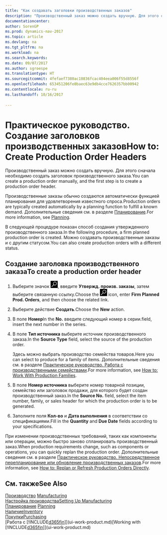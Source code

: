 ```yaml
---
title: "Как создавать заголовки производственных заказов"
description: "Производственный заказ можно создать вручную. Для этого сначала необходимо создать заголовок производственного заказа."
documentationcenter: 
author: SorenGP
ms.prod: dynamics-nav-2017
ms.topic: article
ms.devlang: na
ms.tgt_pltfrm: na
ms.workload: na
ms.search.keywords: 
ms.date: 09/07/2017
ms.author: sgroespe
ms.translationtype: HT
ms.sourcegitcommit: 4fefaef7380ac10836fcac404eea006f55d8556f
ms.openlocfilehash: 653451206fe0baec63e9db4cce7626357bb00942
ms.contentlocale: ru-ru
ms.lasthandoff: 10/16/2017

---
```

# <a name="how-to-create-production-order-headers"></a><span data-ttu-id="f101e-103">Практическое руководство. Создание заголовков производственных заказов</span><span class="sxs-lookup"><span data-stu-id="f101e-103">How to: Create Production Order Headers</span></span>
<span data-ttu-id="f101e-104">Производственный заказ можно создать вручную. Для этого сначала необходимо создать заголовок производственного заказа.</span><span class="sxs-lookup"><span data-stu-id="f101e-104">You can create a production order manually, and the first step is to create a production order header.</span></span>

<span data-ttu-id="f101e-105">Производственные заказы обычно создаются автоматически функцией планирования для удовлетворения известного спроса.</span><span class="sxs-lookup"><span data-stu-id="f101e-105">Production orders are typically created automatically by a planning function to fulfill a known demand.</span></span> <span data-ttu-id="f101e-106">Дополнительные сведения см. в разделе [Планирование](production-planning.md).</span><span class="sxs-lookup"><span data-stu-id="f101e-106">For more information, see [Planning](production-planning.md).</span></span>   

<span data-ttu-id="f101e-107">В следующей процедуре показан способ создания утвержденного производственного заказа.</span><span class="sxs-lookup"><span data-stu-id="f101e-107">In the following procedure, a firm planned production order is created.</span></span> <span data-ttu-id="f101e-108">Можно создавать производственные заказы и с другим статусом.</span><span class="sxs-lookup"><span data-stu-id="f101e-108">You can also create production orders with a different status.</span></span>  

## <a name="to-create-a-production-order-header"></a><span data-ttu-id="f101e-109">Создание заголовка производственного заказа</span><span class="sxs-lookup"><span data-stu-id="f101e-109">To create a production order header</span></span>  
1.  <span data-ttu-id="f101e-110">Выберите значок ![Поиск страницы или отчета](media/ui-search/search_small.png "Значок поиска страницы или отчета"), введите **Утвержд. произв. заказы**, затем выберите связанную ссылку.</span><span class="sxs-lookup"><span data-stu-id="f101e-110">Choose the ![Search for Page or Report](media/ui-search/search_small.png "Search for Page or Report icon") icon, enter **Firm Planned Prod. Orders**, and then choose the related link.</span></span>  
2.  <span data-ttu-id="f101e-111">Выберите действие **Создать**.</span><span class="sxs-lookup"><span data-stu-id="f101e-111">Choose the **New** action.</span></span>  
3.  <span data-ttu-id="f101e-112">В поле **Номер**</span><span class="sxs-lookup"><span data-stu-id="f101e-112">In the **No.**</span></span> <span data-ttu-id="f101e-113">введите следующий номер в серии.</span><span class="sxs-lookup"><span data-stu-id="f101e-113">field, insert the next number in the series.</span></span>  
4.  <span data-ttu-id="f101e-114">В поле **Тип источника** выберите источник производственного заказа.</span><span class="sxs-lookup"><span data-stu-id="f101e-114">In the **Source Type** field, select the source of the production order.</span></span>

    <span data-ttu-id="f101e-115">Здесь можно выбрать производство семейства товаров.</span><span class="sxs-lookup"><span data-stu-id="f101e-115">Here you can select to produce for a family of items.</span></span> <span data-ttu-id="f101e-116">Дополнительные сведения см. в разделе [Практическое руководство. Работа с производственными семействами](production-how-work-family.md).</span><span class="sxs-lookup"><span data-stu-id="f101e-116">For more information, see [How to: Work With Production Families](production-how-work-family.md).</span></span>
5.  <span data-ttu-id="f101e-117">В поле **Номер источника** выберите номер товарной позиции, семейство или заголовок продажи, для которого будет создан производственный заказ.</span><span class="sxs-lookup"><span data-stu-id="f101e-117">In the **Source No.** field, select the item number, family, or sales header for which the production order is to be generated.</span></span>  
6.  <span data-ttu-id="f101e-118">Заполните поля **Кол-во** и **Дата выполнения** в соответствии со спецификациями.</span><span class="sxs-lookup"><span data-stu-id="f101e-118">Fill in the **Quantity** and **Due Date** fields according to your specifications.</span></span>  

<span data-ttu-id="f101e-119">При изменении производственных требований, таких как компоненты или операции, можно быстро заново спланировать производственный заказ.</span><span class="sxs-lookup"><span data-stu-id="f101e-119">When production requirements change, such as components or operations, you can quickly replan the production order.</span></span> <span data-ttu-id="f101e-120">Дополнительные сведения см. в разделе [Практическое руководство. Непосредственное перепланирование или обновление производственных заказов](production-how-to-replan-refresh-production-orders.md).</span><span class="sxs-lookup"><span data-stu-id="f101e-120">For more information, see [How to: Replan or Refresh Production Orders Directly](production-how-to-replan-refresh-production-orders.md).</span></span> 

## <a name="see-also"></a><span data-ttu-id="f101e-121">См. также</span><span class="sxs-lookup"><span data-stu-id="f101e-121">See Also</span></span>  
<span data-ttu-id="f101e-122">[Производство](production-manage-manufacturing.md)  </span><span class="sxs-lookup"><span data-stu-id="f101e-122">[Manufacturing](production-manage-manufacturing.md)  </span></span>  
[<span data-ttu-id="f101e-123">Настройка производства</span><span class="sxs-lookup"><span data-stu-id="f101e-123">Setting Up Manufacturing</span></span>](production-configure-production-processes.md)  
<span data-ttu-id="f101e-124">[Планирование](production-planning.md)    </span><span class="sxs-lookup"><span data-stu-id="f101e-124">[Planning](production-planning.md)    </span></span>  
[<span data-ttu-id="f101e-125">Наличие</span><span class="sxs-lookup"><span data-stu-id="f101e-125">Inventory</span></span>](inventory-manage-inventory.md)  
[<span data-ttu-id="f101e-126">Покупки</span><span class="sxs-lookup"><span data-stu-id="f101e-126">Purchasing</span></span>](purchasing-manage-purchasing.md)  
<span data-ttu-id="f101e-127">[Работа с [!INCLUDE[d365fin](includes/d365fin_md.md)]](ui-work-product.md)</span><span class="sxs-lookup"><span data-stu-id="f101e-127">[Working with [!INCLUDE[d365fin](includes/d365fin_md.md)]](ui-work-product.md)</span></span>

